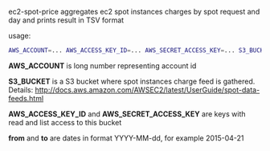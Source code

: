 ec2-spot-price aggregates ec2 spot instances charges by spot request and day and prints result in TSV format

usage:
``` bash
AWS_ACCOUNT=... AWS_ACCESS_KEY_ID=... AWS_SECRET_ACCESS_KEY=... S3_BUCKET=... ec2-spot-bill from to
```

**AWS_ACCOUNT** is long number representing account id

**S3_BUCKET** is a S3 bucket where spot instances charge feed is gathered. Details: http://docs.aws.amazon.com/AWSEC2/latest/UserGuide/spot-data-feeds.html

**AWS_ACCESS_KEY_ID** and **AWS_SECRET_ACCESS_KEY** are keys with read and list access to this bucket

**from** and **to** are dates in format YYYY-MM-dd, for example 2015-04-21

